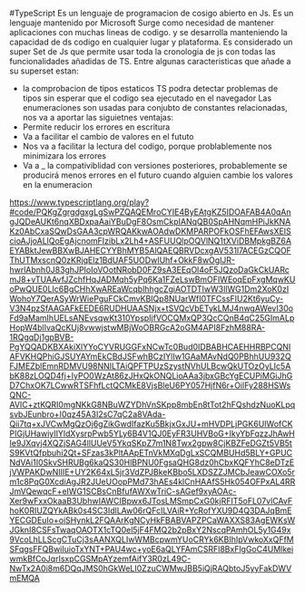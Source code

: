 #TypeScript
Es un lenguaje de programacion de cosigo abierto en Js. Es un lenguaje mantenido por Microsoft
Surge como necesidad de mantener aplicaciones con muchas lineas de codigo. y se desarrolla manteniendo la capacidad
de ds codigo en cualquier lugar y plataforma.
Es considerado un super Set de Js que permite usar toda la cronologia de js con todas las funcionalidades añadidas de TS.
Entre algunas caracteristicas que añade a su superset estan:
* la comprobacion de tipos estaticos
TS podra detectar problemas de tipos sin esperar que el codigo sea ejecutado en el navegador
Las enumeraciones son usadas para conjubto de constantes relacionadas, nos va a 
aportar las siguietnes ventajas:
* Permite reducir los errores en escritura
* Va a facilitar el cambio de valores en el fututo 
* Nos va a facilitar la lectura del codigo, porque problablemente nos minimizara los errores
* Va a _ la compativiblidad con versiones posteriores, probablemente se producirá menos errores en el futuro cuando alguien cambie los valores en la enumeracion


https://www.typescriptlang.org/play?#code/PQKgZgrgdgxgLgSwPZQAQEMroCYIE4ByEAtgKZ5IDOAFAB4A0qAngJQDeAUKt6nqXBDxpaAaiYBuDgF8OsmCkpIANqQB0SpAHNqmHPiJkKNAKz0AbCxaSQwDsGAA3cpWRQAKkwAOAdwDKMPARPOFkOSFhEFAwsXEIScioAJjoALlQoEgAjcnomFIzibLx2Lh4+ASFUUQlpOQVlNQ1tXViDBMpkgBZ6AEYABktJewBBXwBJAHECYYBhMYB5AlQAEQBRVDcxgAV531l7ACEGzCQOFThUTMxscnQ0zKRjqElz1BdUAF5UODwIUhf+OkkF8wOglJR-hwrlAbnh0J83ghJPIoIoVOotNRobD0FZ9sA3EEqOl4oF5JQzoDaGkCkUARcmJ8+vTUAAvfJZchfHqJADMqh5yPq6Ka1FZeLswBmOFIWEoqEpFxgMqwKUoPwQUE0LIc6BgCHhXwAREaWcqblhhgcZgiAOTDTIwW3IlWG1Dm2XoK0zIWohoY7QerASyWrWiePguFCkCmvKBIQp8NUarWfI0TFCssFIU2Kt6yuCy-V3N4pzSfAAGAFkEEDE6RUDHUAASNjx+tSVQcVbETykLMJ4nwgAWevI30oFd9aMamIhUELsANEvsqwKt310YpspIjfVOCQMxQP3QcCQnB4qC25GImALpHopW4blIvaQcKUj8vwwjstwMBjWoOBRGcA2oGM4API8FzhM88RA-1RQgqDj1gpBVB-PgYQQADKBXAkiXlYYoCYVRUGGFxNCwTc0Bud0IDBABHCAEHHRBPCQNIAFVKHQPhiGJSUYAYmEkCBdJSFwhBCzIYlIw1GAaMAvNdQ0PBhhUU932QFJMEZblEmnRDMVU98NNILTAiQPFTPUzSzystNVhULBcwQkUTOzOyLIc5AbK88zLOQD4fj+IyPO0WzAt86zJHxQkONQLioAAa3jbxGBcYgECUPiMGiJhGD7ChxOK7LCwwRTSFhfLctQCMkE8VjsBleU6PY057HjfN6r+OilFy288HSWsQNC-AVIC+ztKQRI0mgNKkG8NBuWZYDhVnSKpp8mbEn8tTot2hFQshdzNuoKLpqsvbJEunbro+I0qz45A3I2sC7qC2a8VAda-Qii7tq+xJVCwMgQzOj6gZikGwdIfazKu5BkjxGxJU+mHVDPLjPGK6UIWofCKPIGjUHawiyIIYldXysrpPwb5YLy6B4V1QJ0EyFR3UHVBoG+IkyYbFqzzJhAwHIe9JXqvj4XQZjSAG4llUUeV5YkqSKpZ7m1N8Twx2gpw8CjKBZFeDGZt5VB5tS9KVtQfpbuhi2Qt+SFzas3kPltAApETnVkMXqDgLxSCQMBUHd5BLY+GPUCNdVAi1I0SkvSHRUBg6kaQS30HlBPNU0FgsaQHG8dz0hCbxKQFYhC8eDTzEjVWPAKDwNIIIE+UY2K64xL5jr3VdZPJBkeKBbo5LXDSZZJMCbJeawCOXo5rm1c8PqG0XcdiAgJR2JUeUOopPMd73hAEs4klCnHAAfS5Hk054OFPxAL4RRJmVQewqcF+eIWG1SCBsCnBfufAWXwTriC-sAGef9xyAOAc-Xer9wFxxOkaaB3UbhwIAWCIBpwx6JTosLMSmpCxG0kjRFIT5oFL07vlCAvFhoK0RIUZQYkABk0s4SC3IdlLAw06rQFcILVAiR+YcRofYXU9D4Q3DAJqBmEYECGDEuIo+oiSHynkL2FQAArKgNCyHkFBABVAPZPCaWAXXS83AgEWKsWJGknI8CSFsTwaqOAOTX1cTQ0el5jF4FMQ2b2pBxY2NscqPAmhOL5y1G49x9VcoLhLLScgCTuCj3sAANXQLIwWMBcpwmYUoCRYk6KBIhIpVwkoXxQFfMSFqgsFFQBwiIuioTxYNT+PAU4wc+yoE6aQLYFAmCSRFl8BxFlgGoC4UMlkeiwmkBfCoJqrIsxpCGSMpAYzemfAifY3R0zL49C-NwTx2A0i8m6DQqJMS0hGkWeLI0ZzuCWMwJBB5iQjRAQbtoJ5yyFakDWVmEMQA
